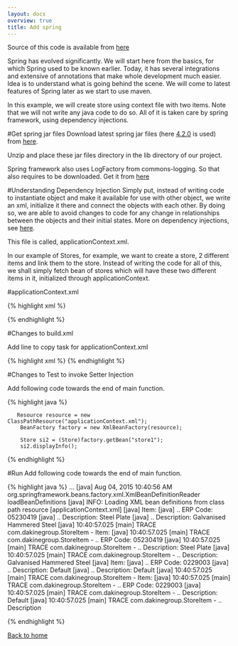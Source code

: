 ```yaml
---
layout: docs
overview: true
title: Add spring
---
```


Source of this code is available from [here](https://github.com/vineetma/springtutorial/tree/dcab41e13d44dfe609138d0a4b8bdcc891a8389e)

Spring has evolved significantly. We will start here from the basics, for which Spring used to be known earlier. Today, it has several integrations and extensive of annotations that make whole development much easier. Idea is to understand what is going behind the scene. We will come to latest features of Spring later as we start to use maven.

In this example, we will create store using context file with two items. Note that we will not write any java code to do so. All of it is taken care by spring framework, using dependency injections.

#Get spring jar files
Download latest spring jar files (here [4.2.0](http://maven.springframework.org/release/org/springframework/spring/4.2.0.RELEASE/) is used) from [here](http://maven.springframework.org/release/org/springframework/spring/).

Unzip and place these jar files directory in the lib directory
of our project.

Spring framework also uses LogFactory from commons-logging. So that also requires to be downloaded. Get it from [here](http://commons.apache.org/proper/commons-logging/download_logging.cgi)

#Understanding Dependency Injection
Simply put, instead of writing code to instantiate object and make it available for use with other object, we write an xml, initialize it there and connect the objects with each other. By doing so, we are able to avoid changes to code for any change in relationships between the objects and their initial states. More on dependency injections, see [here](lets_do_constructor_injection.html).

This file is called, applicationContext.xml.

In our example of Stores, for example, we want to create a store, 2 different items and link them to the store. Instead of writing the code for all of this, we shall simply fetch bean of stores which will have these two different items in it, initialized through applicationContext.

#applicationContext.xml

{% highlight xml %}
<?xml version="1.0" encoding="UTF-8"?>
<beans xmlns="http://www.springframework.org/schema/beans"
        xmlns:context="http://www.springframework.org/schema/context"
        xmlns:xsi="http://www.w3.org/2001/XMLSchema-instance"
        xmlns:mvc="http://www.springframework.org/schema/mvc"
        xsi:schemaLocation="
        http://www.springframework.org/schema/beans     
        http://www.springframework.org/schema/beans/spring-beans.xsd
        http://www.springframework.org/schema/context 
        http://www.springframework.org/schema/context/spring-context.xsd
        http://www.springframework.org/schema/mvc 
                http://www.springframework.org/schema/mvc/spring-mvc.xsd">
    <bean id="storeitem1" class="com.dakinegroup.StoreItem">
       <property name="erpcode" value="05230419"></property>
        <property name="description1" value="Steel Plate"></property>
       <property name="description2" value="Galvanised Hammered Steel"></property>
    </bean>
    <bean id="storeitem2" class="com.dakinegroup.StoreItem">
        <constructor-arg value="0229003" type="String"></constructor-arg>
    </bean>
    <bean id="store1" class="com.dakinegroup.Store">
        <property name="items">
            <list>
                <ref bean="storeitem1" />
                <ref bean="storeitem2" />
            </list>
        </property>
    </bean>

</beans>
{% endhighlight %}

#Changes to build.xml

Add line to copy task for applicationContext.xml

{% highlight xml %}
  <copy todir="${classes.dir}">
   <resources>
     <file file="${src.dir}/log4j2.xml" />
     <file file="${src.dir}/applicationContext.xml" />
   </resources>
  </copy>
{% endhighlight %}

#Changes to Test to invoke Setter Injection

Add following code towards the end of main function.

{% highlight java %}

       Resource resource = new ClassPathResource("applicationContext.xml");
        BeanFactory factory = new XmlBeanFactory(resource);

        Store si2 = (Store)factory.getBean("store1");
        si2.displayInfo();

{% endhighlight %}

#Run
Add following code towards the end of main function.

{% highlight java %}
...
     [java] Aug 04, 2015 10:40:56 AM org.springframework.beans.factory.xml.XmlBeanDefinitionReader loadBeanDefinitions
     [java] INFO: Loading XML bean definitions from class path resource [applicationContext.xml]
     [java] Item: 
     [java]  .. ERP Code: 05230419
     [java]  .. Description: Steel Plate
     [java]  .. Description: Galvanised Hammered Steel
     [java] 10:40:57.025 [main] TRACE com.dakinegroup.StoreItem - Item: 
     [java] 10:40:57.025 [main] TRACE com.dakinegroup.StoreItem -  .. ERP Code: 05230419
     [java] 10:40:57.025 [main] TRACE com.dakinegroup.StoreItem -  .. Description: Steel Plate
     [java] 10:40:57.025 [main] TRACE com.dakinegroup.StoreItem -  .. Description: Galvanised Hammered Steel
     [java] Item: 
     [java]  .. ERP Code: 0229003
     [java]  .. Description: Default
     [java]  .. Description: Default
     [java] 10:40:57.025 [main] TRACE com.dakinegroup.StoreItem - Item: 
     [java] 10:40:57.025 [main] TRACE com.dakinegroup.StoreItem -  .. ERP Code: 0229003
     [java] 10:40:57.025 [main] TRACE com.dakinegroup.StoreItem -  .. Description: Default
     [java] 10:40:57.025 [main] TRACE com.dakinegroup.StoreItem -  .. Description

{% endhighlight %}

[Back to home](index.html)

